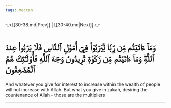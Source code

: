 ```yaml
---
tags: meccan
---
```


👈 [[30-38.md|Prev]] | [[30-40.md|Next]] 👉

# وَمَآ ءَاتَيۡتُم مِّن رِّبٗا لِّيَرۡبُوَاْ فِيٓ أَمۡوَٰلِ ٱلنَّاسِ فَلَا يَرۡبُواْ عِندَ ٱللَّهِۖ وَمَآ ءَاتَيۡتُم مِّن زَكَوٰةٖ تُرِيدُونَ وَجۡهَ ٱللَّهِ فَأُوْلَـٰٓئِكَ هُمُ ٱلۡمُضۡعِفُونَ

And whatever you give for interest to increase within the wealth of people will not increase with Allah. But what you give in zakah, desiring the countenance of Allah - those are the multipliers

---

